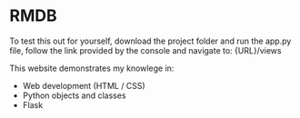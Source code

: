 # RMDB
To test this out for yourself, download the project folder and run the app.py file, follow the link provided by the console and navigate to: {URL}/views

This website demonstrates my knowlege in:
- Web development (HTML / CSS)
- Python objects and classes 
- Flask
